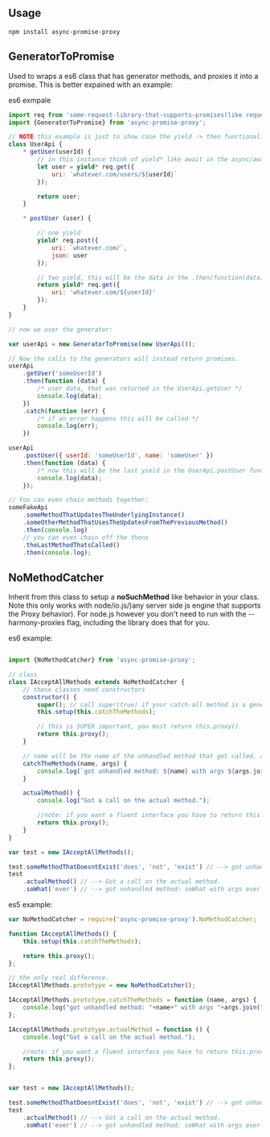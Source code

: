 Usage
-----

```npm install async-promise-proxy```

## GeneratorToPromise
Used to wraps a es6 class that has generator methods, and proxies it into a promise. This is better expained with an example:

es6 exmpale
```javascript
import req from 'some-request-library-that-supports-promises(like request-promise)';
import {GeneratorToPromise} from 'async-promise-proxy';

// NOTE this example is just to show case the yield -> then functionality.  This is not a great use-case.
class UserApi {
	* getUser(userId) {
		// in this instance think of yield* like await in the async/await C# 6.
		let user = yield* req.get({
			uri: `whatever.com/users/${userId}`
		});

		return user;
	}

	* postUser (user) {

		// one yield
		yield* req.post({
			uri: `whatever.com/`,
			json: user
		});

		// two yield, this will be the data in the .then(function(data) { })
		return yield* req.get({
			uri: 'whatever.com/${userId}'
		});
	}
}

// now we user the generator:

var userApi = new GeneratorToPromise(new UserApi());

// Now the calls to the generators will instead return promises.
userApi
	.getUser('someUserId')
	.then(function (data) {
		/* user data, that was returned in the UserApi.getUser */
		console.log(data);
	})
	.catch(function (err) {
		/* if an error happens this will be called */
		console.log(err);
	})

userApi
	.postUser({ userId: 'someUserId', name: 'someUser' })
	.then(function (data) {
		/* now this will be the last yield in the UserApi.postUser function, not the first yield */
		console.log(data);
	});

// You can even chain methods together:
someFakeApi
	.someMethodThatUpdatesTheUnderlyingInstance()
	.someOtherMethodThatUsesTheUpdatesFromThePreviousMethod()
	.then(console.log)
	// you can even chain off the thens
	.theLastMethodThatsCalled()
	.then(console.log);
```

## NoMethodCatcher

Inherit from this class to setup a __noSuchMethod__ like behavior in your class. Note this only works with node/io.js/)any server side js engine that supports the Proxy behavior).  For node.js however you don't need to run with the --harmony-proxies flag, including the library does that for you.

es6 example:
```javascript

import {NoMethodCatcher} from 'async-promise-proxy';

// class
class IAcceptAllMethods extends NoMethodCatcher {
	// these classes need constructors
	constructor() {
		super(); // call super(true) if your catch-all method is a generator.
		this.setup(this.catchTheMethods);

		// this is SUPER important, you must return this.proxy().
		return this.proxy();
	}

	// name will be the name of the unhandled method that got called, args is...the args.
	catchTheMethods(name, args) {
		console.log(`got unhandled method: ${name} with args ${args.join(", ")}`);
	}

	actualMethod() {
		console.log("Got a call on the actual method.");

		//note: if you want a fluent interface you have to return this.proxy() and not this
		return this.proxy();
	}
}

var test = new IAcceptAllMethods();

test.someMethodThatDoesntExist('does', 'not', 'exist') // --> got unhandled method: someMethodThatDoesntExist with args does, not, exist
test
	.actualMethod() // --> Got a call on the actual method.
	.soWhat('ever') // --> got unhandled method: soWhat with args ever

```

es5 example:
```javascript
var NoMethodCatcher = require('async-promise-proxy').NoMethodCatcher;

function IAcceptAllMethods() {
	this.setup(this.catchTheMethods);

	return this.proxy();
};

// the only real difference.
IAcceptAllMethods.prototype = new NoMethodCatcher();

IAcceptAllMethods.prototype.catchTheMethods = function (name, args) {
	console.log("got unhandled method: "+name+" with args "+args.join(", "));
};

IAcceptAllMethods.prototype.actualMethod = function () {
	console.log("Got a call on the actual method.");

	//note: if you want a fluent interface you have to return this.proxy() and not this
	return this.proxy();
};


var test = new IAcceptAllMethods();

test.someMethodThatDoesntExist('does', 'not', 'exist') // --> got unhandled method: someMethodThatDoesntExist with args does, not, exist
test
	.actualMethod() // --> Got a call on the actual method.
	.soWhat('ever') // --> got unhandled method: soWhat with args ever

```